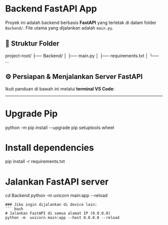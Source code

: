 # Backend FastAPI App

Proyek ini adalah backend berbasis **FastAPI** yang terletak di dalam folder `Backend/`. File utama yang dijalankan adalah `main.py`.

## 📁 Struktur Folder

project-root/
├── Backend/
│ ├── main.py
│ ├── requirements.txt
│ └── ...


## ⚙️ Persiapan & Menjalankan Server FastAPI

Ikuti panduan di bawah ini melalui **terminal VS Code**:

---

# Upgrade Pip
python -m pip install --upgrade pip setuptools wheel

# Install dependencies
pip install -r requirements.txt

# Jalankan FastAPI server
cd Backend
python -m  uvicorn main:app --reload

```
### Jika ingin dijalankan di device lain:
``` bash
# Jalankan FastAPI di semua alamat IP (0.0.0.0)
python -m  uvicorn main:app --host 0.0.0.0 --reload